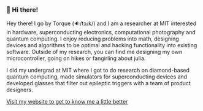 ### 👋 Hi there!


Hey there! I go by Torque (🔉/tɔɹk/) and I am a researcher at MIT interested in hardware, superconducting electronics, computational photography and quantum computing. I enjoy reducing problems into math, designing devices and algorithms to be optimal and hacking functionality into existing software. Outside of my research, you can find me designing my own microcontroller, going on hikes or fangirling about julia.

I did my undergrad at MIT where I got to do research on diamond-based quantum computing, made simulators for superconducting devices and developed glasses that filter out epileptic triggers with a team of product designers. 

[Visit my website to get to know me a little better](https://tareqdandachi.github.io)

<!--
**tareqdandachi/tareqdandachi** is a ✨ _special_ ✨ repository because its `README.md` (this file) appears on your GitHub profile.

Here are some ideas to get you started:

- 🔭 I’m currently working on ...
- 🌱 I’m currently learning ...
- 👯 I’m looking to collaborate on ...
- 🤔 I’m looking for help with ...
- 💬 Ask me about ...
- 📫 How to reach me: ...
- 😄 Pronouns: ...
- ⚡ Fun fact: ...
-->
